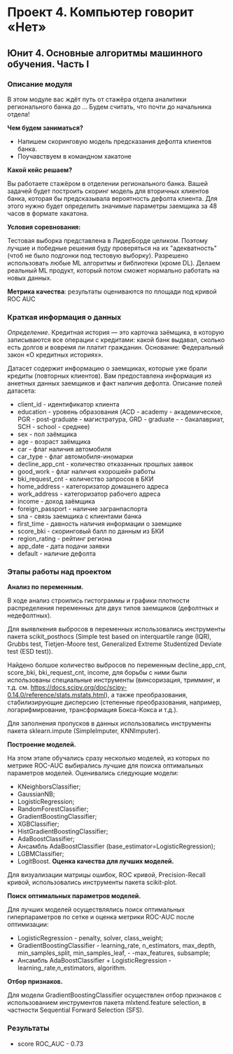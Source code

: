 
# Проект 4. Компьютер говорит «Нет»


## Юнит 4. Основные алгоритмы машинного обучения. Часть I

### Описание модуля

В этом модуле вас ждёт путь от стажёра отдела аналитики регионального банка до … Будем считать, что почти до начальника отдела!

**Чем будем заниматься?**
- Напишем скоринговую модель предсказания дефолта клиентов банка.
- Поучавствуем в командном хакатоне

**Какой кейс решаем?**

Вы работаете стажёром в отделении регионального банка. Вашей задачей будет построить скоринг модель для вторичных клиентов банка, которая бы предсказывала вероятность дефолта клиента. Для этого нужно будет определить значимые параметры заемщика за 48 часов в формате хакатона.


**Условия соревнования:**

Тестовая выборка представлена в ЛидерБорде целиком.
Поэтому лучшие и победные решения буду проверяться на их "адекватность" (чтоб не было подгонки под тестовую выборку).
Разрешено использовать любые ML алгоритмы и библиотеки (кроме DL).
Делаем реальный ML продукт, который потом сможет нормально работать на новых данных.

**Метрика качества**: результаты оцениваются по площади под кривой ROC AUC

### Краткая информация о данных

*Определение*. Кредитная история — это карточка заёмщика, в которую записываются все операции с кредитами: какой банк выдавал, сколько есть долгов и вовремя ли платит гражданин. Основание: Федеральный закон «О кредитных историях».

Датасет содержит информацию о заемщиках, которые уже брали кредиты (повторных клиентов).
Вам предоставлена информация из анкетных данных заемщиков и факт наличия дефолта.
Описание полей датасета:

- client_id - идентификатор клиента
- education - уровень образования (ACD - academy - академическое, PGR - post-graduate - магистратура, GRD - graduate - - бакалавриат, SCH - school - среднее)
- sex - пол заёмщика
- age - возраст заёмщика
- car - флаг наличия автомобиля
- car_type - флаг автомобиля-иномарки
- decline_app_cnt - количество отказанных прошлых заявок
- good_work - флаг наличия «хорошей» работы
- bki_request_cnt - количество запросов в БКИ
- home_address - категоризатор домашнего адреса
- work_address - категоризатор рабочего адреса
- income - доход заёмщика
- foreign_passport - наличие загранпаспорта
- sna - связь заемщика с клиентами банка
- first_time - давность наличия информации о заемщике
- score_bki - скоринговый балл по данным из БКИ
- region_rating - рейтинг региона
- app_date - дата подачи заявки
- default - наличие дефолта

### Этапы работы над проектом

**Анализ по переменным.**

В ходе анализ строились гистограммы и графики плотности распределения переменных для двух типов заемщиков (дефолтных и недефолтных).

Для выявлкения выбросов в переменных использовались инструменты пакета scikit_posthocs (Simple test based on interquartile range (IQR), Grubbs test, Tietjen-Moore test, Generalized Extreme Studentized Deviate test (ESD test)).

Найдено болшое количество выбросов по переменным decline_app_cnt, score_bki, bki_request_cnt, income, для борьбы с ними были использованы специальные инструменты (винсоризация, тримминг, и т.д. см. https://docs.scipy.org/doc/scipy-0.14.0/reference/stats.mstats.html), а также преобразования, стабилизирующие дисперсию (степенные преобразования, например, логарифмирование, трансформация Бокса-Кокса и т.д.).

Для заполнения пропусков в данных использовались инструменты пакета sklearn.impute (SimpleImputer, KNNImputer).

**Построение моделей.**

На этом этапе обучались сразу несколько моделей, из которых по метрике ROC-AUC выбирались лучшие для поиска оптимальных параметров моделей. Оценивались следующие модели:

- KNeighborsClassifier;
- GaussianNB;
- LogisticRegression;
- RandomForestClassifier;
- GradientBoostingClassifier;
- XGBClassifier;
- HistGradientBoostingClassifier;
- AdaBoostClassifier;
- Ансамбль AdaBoostClassifier (base_estimator=LogisticRegression);
- LGBMClassifier;
- LogitBoost.
**Оценка качества для лучших моделей.**

Для визуализации матрицы ошибок, ROC кривой, Precision-Recall кривой, использовались инструменты пакета scikit-plot.

**Поиск оптимальных параметров моделей.**

Для лучших моделей осуществлялись поиск оптимальных гиперпараметров по сетке и оценка метрики ROC-AUC после оптимизации:

- LogisticRegression - penalty, solver, class_weight;
- GradientBoostingClassifier - learning_rate, n_estimators, max_depth, min_samples_split, min_samples_leaf, - -max_features, subsample;
- Ансамбль AdaBoostClassifier + LogisticRegression - learning_rate,n_estimators, algorithm.

**Отбор признаков.**

Для модели GradientBoostingClassifier осуществлен отбор признаков с использованием инструментов пакета mlxtend.feature selection, в частности Sequential Forward Selection (SFS).


### Результаты

- score ROC_AUC - 0.73
